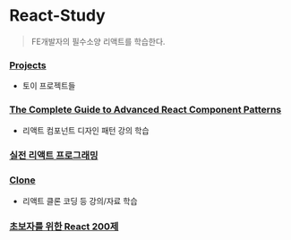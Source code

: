# React-Study

> FE개발자의 필수소양 리액트를 학습한다.

### [Projects](https://github.com/Motiveko/studies/tree/master/React-Study/Projects)
- 토이 프로젝트들

### [The Complete Guide to Advanced React Component Patterns](https://github.com/Motiveko/studies/tree/master/React-Study/advanced-react-patterns-ultrasimplified)
- 리액트 컴포넌트 디자인 패턴 강의 학습

### [실전 리액트 프로그래밍](https://github.com/Motiveko/studies/tree/master/React-Study/%EC%8B%A4%EC%A0%84%20%EB%A6%AC%EC%95%A1%ED%8A%B8%20%ED%94%84%EB%A1%9C%EA%B7%B8%EB%9E%98%EB%B0%8D)

### [Clone](https://github.com/Motiveko/studies/tree/master/React-Study/Clone)
- 리액트 클론 코딩 등 강의/자료 학습

### [초보자를 위한 React 200제](https://github.com/Motiveko/studies/tree/master/React-Study/%EC%B4%88%EB%B3%B4%EC%9E%90%EB%A5%BC%20%EC%9C%84%ED%95%9C%20React%20200%EC%A0%9C)